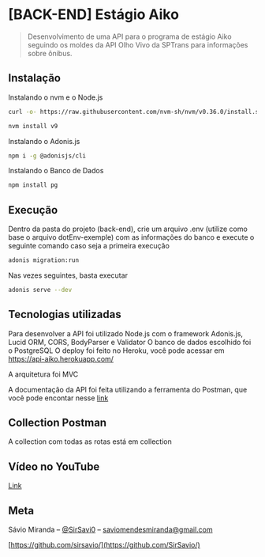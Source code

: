 # [BACK-END] Estágio Aiko 
> Desenvolvimento de uma API para o programa de estágio Aiko seguindo os moldes da API Olho Vivo da SPTrans para informações sobre ônibus.

## Instalação

Instalando o nvm e o Node.js

```sh
curl -o- https://raw.githubusercontent.com/nvm-sh/nvm/v0.36.0/install.sh | bash
```
```sh
nvm install v9
```
Instalando o Adonis.js

```sh
npm i -g @adonisjs/cli
```

Instalando o Banco de Dados

```sh
npm install pg
```

## Execução 

Dentro da pasta do projeto (back-end), crie um arquivo .env (utilize como base o arquivo dotEnv-exemple) com as informações do banco e execute o seguinte comando caso seja a primeira execução
```sh
adonis migration:run
```

Nas vezes seguintes, basta executar

```sh
adonis serve --dev
```

## Tecnologias utilizadas

Para desenvolver a API foi utilizado Node.js com o framework Adonis.js, Lucid ORM, CORS, BodyParser e Validator
O banco de dados escolhido foi o PostgreSQL
O deploy foi feito no Heroku, você pode acessar em https://api-aiko.herokuapp.com/

A arquitetura foi MVC

A documentação da API foi feita utilizando a ferramenta do Postman, que você pode encontar nesse [link](https://documenter.getpostman.com/view/12883258/TVKJxEVZ)

## Collection Postman

A collection com todas as rotas está em collection

## Vídeo no YouTube

[Link](https://youtu.be/Yto6WQBebqk)

## Meta

Sávio Miranda – [@SirSavi0](https://twitter.com/SirSavi0) – saviomendesmiranda@gmail.com

[https://github.com/sirsavio/](https://github.com/SirSavio/)
